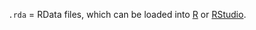 `.rda` = RData files, which can be loaded into [R](https://www.r-project.org) or [RStudio](https://www.rstudio.com).
